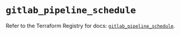 # `gitlab_pipeline_schedule`

Refer to the Terraform Registry for docs: [`gitlab_pipeline_schedule`](https://registry.terraform.io/providers/gitlabhq/gitlab/17.7.1/docs/resources/pipeline_schedule).

